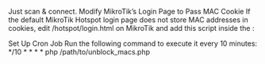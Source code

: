 Just scan & connect.
Modify MikroTik’s Login Page to Pass MAC Cookie
If the default MikroTik Hotspot login page does not store MAC addresses in cookies, edit /hotspot/login.html on MikroTik and add this script inside the <head>:

<script>
document.cookie = "mac=" + document.getElementById("mac").value + "; path=/";
</script>

Set Up Cron Job Run the following command to execute it every 10 minutes:
*/10 * * * * php /path/to/unblock_macs.php
